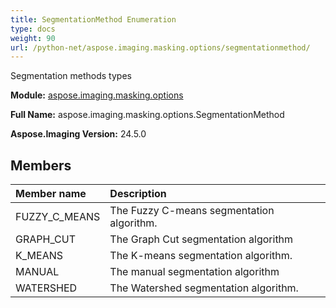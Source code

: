 ```yaml
---
title: SegmentationMethod Enumeration
type: docs
weight: 90
url: /python-net/aspose.imaging.masking.options/segmentationmethod/
---
```


Segmentation methods types

**Module:** [aspose.imaging.masking.options](/imaging/python-net/aspose.imaging.masking.options/)

**Full Name:** aspose.imaging.masking.options.SegmentationMethod

**Aspose.Imaging Version:** 24.5.0

## **Members**
| **Member name** | **Description** |
| :- | :- |
| FUZZY_C_MEANS | The Fuzzy C-means segmentation algorithm. |
| GRAPH_CUT | The Graph Cut segmentation algorithm |
| K_MEANS | The K-means segmentation algorithm. |
| MANUAL | The manual segmentation algorithm |
| WATERSHED | The Watershed segmentation algorithm. |
